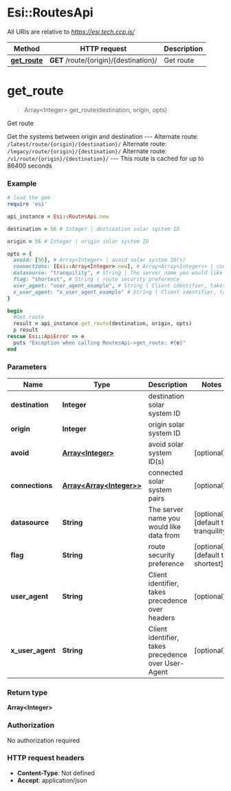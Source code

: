 # Esi::RoutesApi

All URIs are relative to *https://esi.tech.ccp.is/*

Method | HTTP request | Description
------------- | ------------- | -------------
[**get_route**](RoutesApi.md#get_route) | **GET** /route/{origin}/{destination}/ | Get route


# **get_route**
> Array&lt;Integer&gt; get_route(destination, origin, opts)

Get route

Get the systems between origin and destination  ---  Alternate route: `/latest/route/{origin}/{destination}/`  Alternate route: `/legacy/route/{origin}/{destination}/`  Alternate route: `/v1/route/{origin}/{destination}/`   ---  This route is cached for up to 86400 seconds

### Example
```ruby
# load the gem
require 'esi'

api_instance = Esi::RoutesApi.new

destination = 56 # Integer | destination solar system ID

origin = 56 # Integer | origin solar system ID

opts = { 
  avoid: [56], # Array<Integer> | avoid solar system ID(s)
  connections: [Esi::Array<Integer>.new], # Array<Array<Integer>> | connected solar system pairs
  datasource: "tranquility", # String | The server name you would like data from
  flag: "shortest", # String | route security preference
  user_agent: "user_agent_example", # String | Client identifier, takes precedence over headers
  x_user_agent: "x_user_agent_example" # String | Client identifier, takes precedence over User-Agent
}

begin
  #Get route
  result = api_instance.get_route(destination, origin, opts)
  p result
rescue Esi::ApiError => e
  puts "Exception when calling RoutesApi->get_route: #{e}"
end
```

### Parameters

Name | Type | Description  | Notes
------------- | ------------- | ------------- | -------------
 **destination** | **Integer**| destination solar system ID | 
 **origin** | **Integer**| origin solar system ID | 
 **avoid** | [**Array&lt;Integer&gt;**](Integer.md)| avoid solar system ID(s) | [optional] 
 **connections** | [**Array&lt;Array&lt;Integer&gt;&gt;**](Array&lt;Integer&gt;.md)| connected solar system pairs | [optional] 
 **datasource** | **String**| The server name you would like data from | [optional] [default to tranquility]
 **flag** | **String**| route security preference | [optional] [default to shortest]
 **user_agent** | **String**| Client identifier, takes precedence over headers | [optional] 
 **x_user_agent** | **String**| Client identifier, takes precedence over User-Agent | [optional] 

### Return type

**Array&lt;Integer&gt;**

### Authorization

No authorization required

### HTTP request headers

 - **Content-Type**: Not defined
 - **Accept**: application/json



